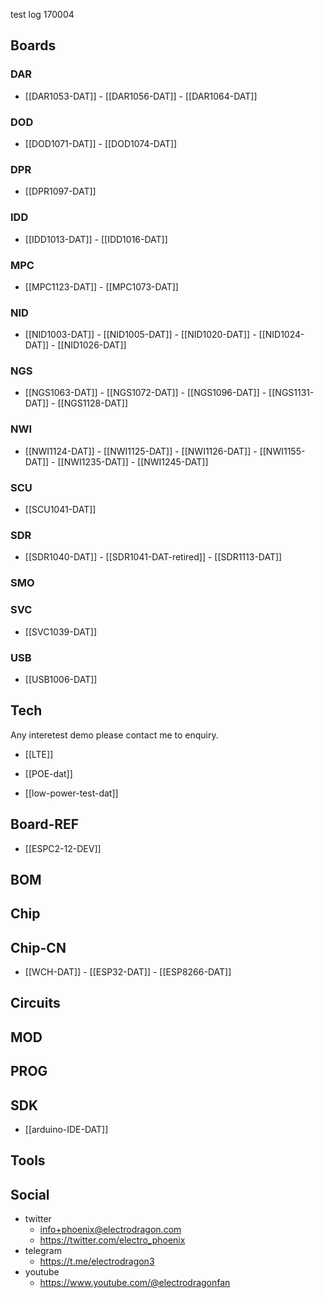 

test log 170004

## Boards 

### DAR
- [[DAR1053-DAT]] - [[DAR1056-DAT]] - [[DAR1064-DAT]]

### DOD
- [[DOD1071-DAT]] - [[DOD1074-DAT]]

### DPR
- [[DPR1097-DAT]]

### IDD
- [[IDD1013-DAT]] - [[IDD1016-DAT]]

### MPC
- [[MPC1123-DAT]] - [[MPC1073-DAT]]

### NID
- [[NID1003-DAT]] - [[NID1005-DAT]] - [[NID1020-DAT]] - [[NID1024-DAT]] - [[NID1026-DAT]]

### NGS
- [[NGS1063-DAT]] - [[NGS1072-DAT]] - [[NGS1096-DAT]] - [[NGS1131-DAT]] - [[NGS1128-DAT]]


### NWI
- [[NWI1124-DAT]] - [[NWI1125-DAT]] - [[NWI1126-DAT]] - [[NWI1155-DAT]] - [[NWI1235-DAT]] - [[NWI1245-DAT]] 

### SCU
- [[SCU1041-DAT]]

### SDR
- [[SDR1040-DAT]] - [[SDR1041-DAT-retired]] - [[SDR1113-DAT]]

### SMO

### SVC
- [[SVC1039-DAT]]

### USB
- [[USB1006-DAT]]

## Tech

Any interetest demo please contact me to enquiry.

- [[LTE]]

- [[POE-dat]]
- [[low-power-test-dat]]



## Board-REF
- [[ESPC2-12-DEV]]


## BOM

## Chip 

## Chip-CN
- [[WCH-DAT]] - [[ESP32-DAT]] - [[ESP8266-DAT]]


## Circuits 

## MOD

## PROG

## SDK
- [[arduino-IDE-DAT]]
## Tools



## Social 
- twitter
    - info+phoenix@electrodragon.com
    - https://twitter.com/electro_phoenix
- telegram
    - https://t.me/electrodragon3
- youtube 
    - https://www.youtube.com/@electrodragonfan

